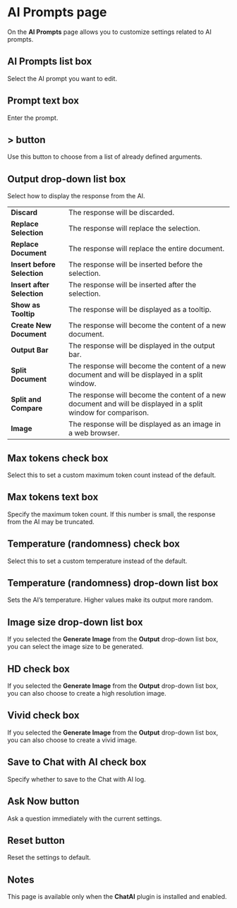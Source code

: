 # AI Prompts page

On the **AI Prompts**  page allows you to customize settings related to AI prompts.

## AI Prompts list box

Select the AI prompt you want to edit.

## Prompt text box

Enter the prompt.

## > button

Use this button to choose from a list of already defined arguments.

## Output drop-down list box

Select how to display the response from the AI.

|     |     |
| --- | --- |
| **Discard** | The response will be discarded. |
| **Replace Selection** | The response will replace the selection. |
| **Replace Document** | The response will replace the entire document. |
| **Insert before Selection** | The response will be inserted before the selection. |
| **Insert after Selection** | The response will be inserted after the selection. |
| **Show as Tooltip** | The response will be displayed as a tooltip. |
| **Create New Document** | The response will become the content of a new document. |
| **Output Bar** | The response will be displayed in the output bar. |
| **Split Document** | The response will become the content of a new document and will be displayed in a split window. |
| **Split and Compare** | The response will become the content of a new document and will be displayed in a split window for comparison. |
| **Image** | The response will be displayed as an image in a web browser. |

## Max tokens check box

Select this to set a custom maximum token count instead of the default.

## Max tokens text box

Specify the maximum token count. If this number is small, the response from the AI may be truncated.

## Temperature (randomness) check box

Select this to set a custom temperature instead of the default.

## Temperature (randomness) drop-down list box

Sets the AI’s temperature. Higher values make its output more random.

## Image size drop-down list box

If you selected the **Generate Image** from the **Output** drop-down list box, you can select the image size to be generated.

## HD check box

If you selected the **Generate Image** from the **Output** drop-down list box, you can also choose to create a high resolution image.

## Vivid check box

If you selected the **Generate Image** from the **Output** drop-down list box, you can also choose to create a vivid image.

## Save to Chat with AI check box

Specify whether to save to the Chat with AI log.

## Ask Now button

Ask a question immediately with the current settings.

## Reset button

Reset the settings to default.

## Notes

This page is available only when the **ChatAI** plugin is installed and enabled.
